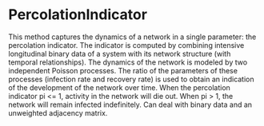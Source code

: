 PercolationIndicator
==========

This method captures the dynamics of a network in a single parameter: the percolation indicator. The indicator is computed by combining intensive longitudinal binary data of a system with its network structure (with temporal relationships). The dynamics of the network is modeled by two independent Poisson processes. The ratio of the parameters of these processes (infection rate and recovery rate) is used to obtain an indication of the development of the network over time. When the percolation indicator pi <= 1, activity in the network will die out. When pi > 1, the network will remain infected indefinitely. Can deal with binary data and an unweighted adjacency matrix.

